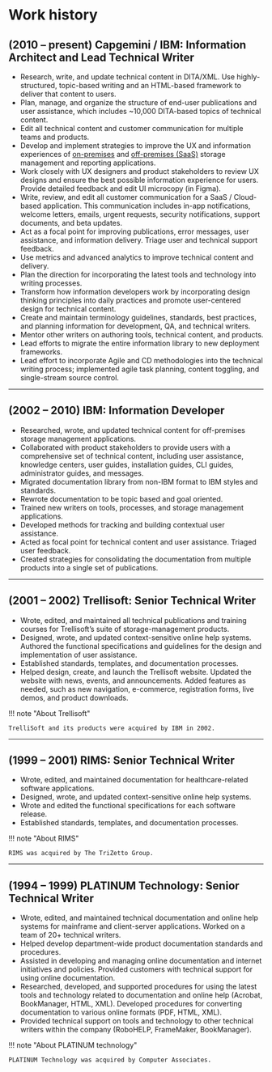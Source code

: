 # Work history

## \(2010 – present) **Capgemini / IBM**: Information Architect and Lead Technical Writer

* Research, write, and update technical content in DITA/XML. Use highly-structured, topic-based writing and an HTML-based framework to deliver that content to users. 
* Plan, manage, and organize the structure of end-user publications and user assistance, which includes ~10,000 DITA-based topics of technical content.
* Edit all technical content and customer communication for multiple teams and products.
* Develop and implement strategies to improve the UX and information experiences of <a href="https://www.ibm.com/docs/en/spectrum-control/5.4.10" target="_blank">on-premises</a> and <a href="https://www.ibm.com/docs/en/storage-insights" target="_blank">off-premises (SaaS)</a> storage management and reporting applications. 
* Work closely with UX designers and product stakeholders to review UX designs and ensure the best possible information experience for users. Provide detailed feedback 
and edit UI microcopy (in Figma).
* Write, review, and edit all customer communication for a SaaS / Cloud-based application. This communication includes in-app notifications, welcome letters, emails, urgent requests, security notifications, support documents, and beta updates. 
* Act as a focal point for improving publications, error messages, user assistance, and information delivery. Triage user and technical support feedback.
* Use metrics and advanced analytics to improve technical content and delivery.
* Plan the direction for incorporating the latest tools and technology into writing processes.
* Transform how information developers work by incorporating design thinking principles 
into daily practices and promote user-centered design for technical content. 
* Create and maintain terminology guidelines, standards, best practices, and planning information for development, QA, and technical writers.
* Mentor other writers on authoring tools, technical content, and products.
* Lead efforts to migrate the entire information library to new deployment frameworks.
* Lead effort to incorporate Agile and CD methodologies into the technical writing process; implemented agile task planning, content toggling, and single-stream source control.

---

## \(2002 – 2010) **IBM**: Information Developer

* Researched, wrote, and updated technical content for off-premises storage management applications.
* Collaborated with product stakeholders to provide users with a comprehensive set of technical content, including user assistance, knowledge centers, user guides, installation guides, CLI guides, administrator guides, and messages.
* Migrated documentation library from non-IBM format to IBM styles and standards.
* Rewrote documentation to be topic based and goal oriented.
* Trained new writers on tools, processes, and storage management applications.
* Developed methods for tracking and building contextual user assistance.
* Acted as focal point for technical content and user assistance. Triaged user feedback.
* Created strategies for consolidating the documentation from multiple products into a single set of publications.

---

## \(2001 – 2002) **Trellisoft**: Senior Technical Writer

* Wrote, edited, and maintained all technical publications and training courses for Trellisoft’s suite of storage-management products.
* Designed, wrote, and updated context-sensitive online help systems. Authored the functional specifications and guidelines for the design and implementation of user assistance.
* Established standards, templates, and documentation processes.
* Helped design, create, and launch the Trellisoft website. Updated the website with news, events, and announcements. Added features as needed, such as new navigation, e-commerce, registration forms, live demos, and product downloads.

!!! note "About Trellisoft"

    TrelliSoft and its products were acquired by IBM in 2002.

---

## \(1999 – 2001) **RIMS**: Senior Technical Writer

* Wrote, edited, and maintained documentation for healthcare-related software applications.
* Designed, wrote, and updated context-sensitive online help systems. 
* Wrote and edited the functional specifications for each software release.
* Established standards, templates, and documentation processes.

!!! note "About RIMS"

    RIMS was acquired by The TriZetto Group.

---

## \(1994 – 1999) **PLATINUM Technology**: Senior Technical Writer 

* Wrote, edited, and maintained technical documentation and online help systems for mainframe and client-server applications. Worked on a team of 20+ technical writers.
* Helped develop department-wide product documentation standards and procedures.
* Assisted in developing and managing online documentation and internet initiatives and policies. Provided customers with technical support for using online documentation.
* Researched, developed, and supported procedures for using the latest tools and technology related to documentation and online help (Acrobat, BookManager, HTML, XML). Developed procedures for converting documentation to various online formats (PDF, HTML, XML).
* Provided technical support on tools and technology to other technical writers within the company (RoboHELP, FrameMaker, BookManager).

!!! note "About PLATINUM technology"

    PLATINUM Technology was acquired by Computer Associates.